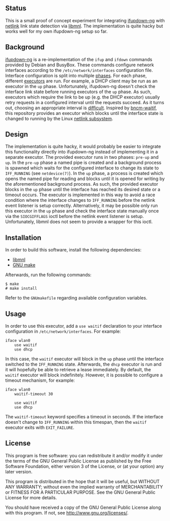 ## Status

This is a small proof of concept experiment for integrating [ifupdown-ng][ifupdown-ng github] with [netlink][netlink wikipedia] link state detection via [libmnl][libmnl web].
The implementation is quite hacky but works well for my own ifupdown-ng setup so far.

## Background

[ifupdown-ng][ifupdown-ng github] is a re-implementation of the `ifup` and `ifdown` commands provided by Debian and BusyBox.
These commands configure network interfaces according to the `/etc/network/interfaces` configuration file.
Interface configuration is split into multiple [phases][ifupdown-ng phases].
For each phase, different [executors][ifupdown-ng executor] are run.
For example, a DHCP client may be run as an executor in the `up` phase.
Unfortunately, ifupdown-ng doesn't check the interface link state before running executors of the `up` phase.
As such, executors which require the link to be up (e.g. the DHCP executor) usually retry requests in a configured interval until the requests succeed.
As it turns out, choosing an appropriate interval is [difficult][alpine #13795].
Inspired by [bncm-waitif][bncm-waitif web], this repository provides an executor which blocks until the interface state is changed to running by the Linux [netlink subsystem][netlink wikipedia].

## Design

The implementation is quite hacky, it would probably be easier to integrate this functionality directly into ifupdown-ng instead of implementing it in a separate executor.
The provided executor runs in two phases: `pre-up` and `up`.
In the `pre-up` phase a named pipe is created and a background process is spawned which waits for the configured interface to change its state to `IFF_RUNNING` (see `netdevice(7)`).
In the `up` phase, a process is created which opens the named pipe for reading and blocks until it is opened for writing by the aforementioned background process.
As such, the provided executor blocks in the `up` phase until the interface has reached its desired state or a timeout occurs.
The executor is implemented in this way to avoid a race condition where the interface changes to `IFF_RUNNING` before the netlink event listener is setup correctly.
Alternatively, it may be possible only run this executor in the `up` phase and check the interface state manually once via the `SIOCGIFFLAGS` ioctl before the netlink event listener is setup.
Unfortunately, libmnl does not seem to provide a wrapper for this ioctl.

## Installation

In order to build this software, install the following dependencies:

* [libmnl][libmnl web]
* [GNU make][make web]

Afterwards, run the following commands:

	$ make
	# make install

Refer to the `GNUmakefile` regarding available configuration variables.

## Usage

In order to use this executor, add a `use waitif` declaration to your interface configuration in `/etc/network/interfaces`.
For example:

	iface wlan0
		use waitif
		use dhcp

In this case, the `waitif` executor will block in the `up` phase until the interface switched to the `IFF_RUNNING` state.
Afterwards, the `dhcp` executor is run and it will hopefully be able to retrieve a lease immediately.
By default, the `waitif` executor will block indefinitely.
However, it is possible to configure a timeout mechanism, for example:

	iface wlan0
		waitif-timeout 30

		use waitif
		use dhcp

The `waitif-timeout` keyword specifies a timeout in seconds.
If the interface doesn't change to `IFF_RUNNING` within this timespan, then the `waitif` executor exits with `EXIT_FAILURE`.

## License

This program is free software: you can redistribute it and/or modify it
under the terms of the GNU General Public License as published by the
Free Software Foundation, either version 3 of the License, or (at your
option) any later version.

This program is distributed in the hope that it will be useful, but
WITHOUT ANY WARRANTY; without even the implied warranty of
MERCHANTABILITY or FITNESS FOR A PARTICULAR PURPOSE. See the GNU General
Public License for more details.

You should have received a copy of the GNU General Public License along
with this program. If not, see <http://www.gnu.org/licenses/>.

[ifupdown-ng github]: https://github.com/ifupdown-ng/ifupdown-ng
[ifupdown-ng executor]: https://github.com/ifupdown-ng/ifupdown-ng/blob/ce6954d62879c3532697a5b0cd800a506fae9da6/doc/ifupdown-executor.scd
[ifupdown-ng phases]: https://github.com/ifupdown-ng/ifupdown-ng/blob/ce6954d62879c3532697a5b0cd800a506fae9da6/doc/ifupdown-executor.scd#phases
[alpine #13795]: https://gitlab.alpinelinux.org/alpine/aports/-/issues/13795
[bncm-waitif web]: https://skarnet.org/software/bcnm/bcnm-waitif.html
[netlink wikipedia]: https://en.wikipedia.org/wiki/Netlink
[libmnl web]: https://github.com/ifupdown-ng/ifupdown-ng
[make web]: https://github.com/rocky/remake
